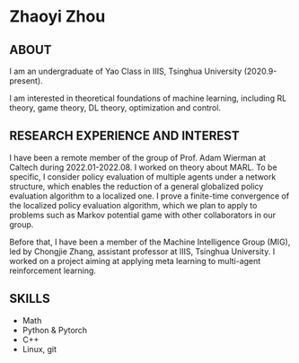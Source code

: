 # Zhaoyi Zhou
## ABOUT
I am an undergraduate of Yao Class in IIIS, Tsinghua University (2020.9-present). 

I am interested in theoretical foundations of machine learning, including RL theory, game theory, DL theory, optimization and control.

## RESEARCH EXPERIENCE AND INTEREST
I have been a remote member of the group of Prof. Adam Wierman at Caltech during 2022.01-2022.08. I worked on theory about MARL. To be specific, I consider policy evaluation of multiple agents under a network structure, which enables the reduction of a general globalized policy evaluation algorithm to a localized one. I prove a finite-time convergence of the localized policy evaluation algorithm, which we plan to apply to problems such as Markov potential game with other collaborators in our group.

Before that, I have been a member of the Machine Intelligence Group (MIG), led by Chongjie Zhang, assistant professor at IIIS, Tsinghua University. I worked on a project aiming at applying meta learning to multi-agent reinforcement learning.


## SKILLS
- Math
- 	Python & Pytorch
- 	C++
-	Linux, git

